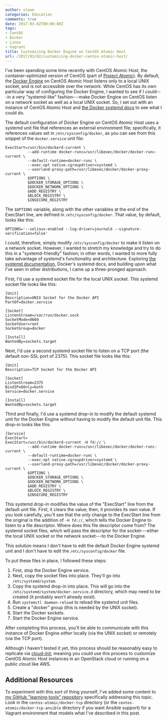 ```yaml
---
author: slowe
categories: Education
comments: true
date: 2017-03-02T00:00:00Z
tags:
- CentOS
- Docker
- Linux
- Vagrant
title: Customizing Docker Engine on CentOS Atomic Host
url: /2017/03/02/customizing-docker-centos-atomic-host/
---
```


I've been spending some time recently with CentOS Atomic Host, the container-optimized version of CentOS (part of [Project Atomic][link-3]). By default, the [Docker Engine][link-4] on CentOS Atomic Host listens only to a local UNIX socket, and is not accessible over the network. While CentOS has its own particular way of configuring the Docker Engine, I wanted to see if I could---in a very "systemd-like" fashion---make Docker Engine on CentOS listen on a network socket as well as a local UNIX socket. So, I set out with an instance of CentOS Atomic Host and [the Docker systemd docs][link-1] to see what I could do.

The default configuration of Docker Engine on CentOS Atomic Host uses a systemd unit file that references an external environment file; specifically, it references values set in `/etc/sysconfig/docker`, as you can see from this snippet of the `docker.service` unit file:

```
ExecStart=/usr/bin/dockerd-current \
          --add-runtime docker-runc=/usr/libexec/docker/docker-runc-current \
          --default-runtime=docker-runc \
          --exec-opt native.cgroupdriver=systemd \
          --userland-proxy-path=/usr/libexec/docker/docker-proxy-current \
          $OPTIONS \
          $DOCKER_STORAGE_OPTIONS \
          $DOCKER_NETWORK_OPTIONS \
          $ADD_REGISTRY \
          $BLOCK_REGISTRY \
          $INSECURE_REGISTRY
```

The `$OPTIONS` variable, along with the other variables at the end of the ExecStart line, are defined in `/etc/sysconfig/docker`. That value, by default, looks like this:

```
OPTIONS='--selinux-enabled --log-driver=journald --signature-verification=false'
```

I _could_, therefore, simply modify `/etc/sysconfig/docker` to make it listen on a network socket. However, I wanted to stretch my knowledge and try to do this in a "systemd-friendly" fashion; in other words, I wanted to more fully take advantage of systemd's functionality and architecture. Exploring [the systemd documentation][link-5], Docker's systemd docs, and building upon what I've seen in other distributions, I came up a three-pronged approach.

First, I'd use a systemd socket file for the local UNIX socket. This systemd socket file looks like this:

```
[Unit]
Description=UNIX Socket for the Docker API
PartOf=docker.service

[Socket]
ListenStream=/var/run/docker.sock
SocketMode=0660
SocketUser=root
SocketGroup=docker

[Install]
WantedBy=sockets.target
```

Next, I'd use a second systemd socket file to listen on a TCP port (the default non-SSL port of 2375). This socket file looks like this:

```
[Unit]
Description=TCP Socket for the Docker API

[Socket]
ListenStream=2375
BindIPv6Only=both
Service=docker.service

[Install]
WantedBy=sockets.target
```

Third and finally, I'd use a systemd drop-in to modify the default systemd unit for the Docker Engine _without_ having to modify the default unit file. This drop-in looks like this:

```
[Service]
ExecStart=
ExecStart=/usr/bin/dockerd-current -H fd:// \
          --add-runtime docker-runc=/usr/libexec/docker/docker-runc-current \
          --default-runtime=docker-runc \
          --exec-opt native.cgroupdriver=systemd \
          --userland-proxy-path=/usr/libexec/docker/docker-proxy-current \
          $OPTIONS \
          $DOCKER_STORAGE_OPTIONS \
          $DOCKER_NETWORK_OPTIONS \
          $ADD_REGISTRY \
          $BLOCK_REGISTRY \
          $INSECURE_REGISTRY
```

This systemd drop-in modifies the value of the "ExecStart" line from the default unit file. First, it clears the value; then, it provides its own value. If you look carefully, you'll see that the _only_ change to the ExecStart line from the original is the addition of `-H fd://`, which tells the Docker Engine to listen to a file descriptor. Where does this file descriptor come from? The systemd socket files, which will pass the descriptor for the socket---either the local UNIX socket or the network socket---to the Docker Engine.

This solution means I don't have to edit the default Docker Engine systemd unit and I don't have to edit the `/etc/sysconfig/docker` file.

To put these files in place, I followed these steps:

1. First, stop the Docker Engine service.
2. Next, copy the socket files into place. They'll go into `/etc/systemd/system`.
3. Copy the systemd drop-in into place. This will go into the `/etc/systemd/system/docker.service.d` directory, which may need to be created (it probably won't already exist).
4. Run `systemctl daemon-reload` to reload the systemd unit files.
5. Create a "docker" group (this is needed by the UNIX socket).
6. Start the Docker sockets.
7. Start the Docker Engine service.

After completing this process, you'll be able to communicate with this instance of Docker Engine _either_ locally (via the UNIX socket) or remotely (via the TCP port).

Although I haven't tested it yet, this process should be reasonably easy to replicate via [cloud-init][link-6], meaning you could use this process to customize CentOS Atomic Host instances in an OpenStack cloud or running on a public cloud like AWS.

## Additional Resources

To experiment with this sort of thing yourself, I've added some content to [my GitHub "learning-tools" repository][link-2] specifically addressing this topic. Look in the `centos-atomic/docker-tcp` directory (or the `centos-atomic/docker-tcp-ansible` directory if you want Ansible support) for a Vagrant environment that models what I've described in this post.



[link-1]: https://docs.docker.com/engine/admin/systemd/
[link-2]: https://github.com/scottslowe/learning-tools/
[link-3]: https://www.projectatomic.io/
[link-4]: https://www.docker.com/
[link-5]: https://www.freedesktop.org/wiki/Software/systemd/
[link-6]: https://cloud-init.io/